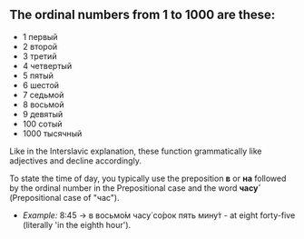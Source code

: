 ## The ordinal numbers from 1 to 1000 are these:
* 1 первый
* 2 второй
* 3 третий
* 4 четвертый
* 5 пятый
* 6 шестой
* 7 седьмой
* 8 восьмой
* 9 девятый
* 100 сотый
* 1000 тысячный

Like in the Interslavic explanation, these function grammatically like adjectives and decline accordingly.

To state the time of day, you typically use the preposition **в** or **на** followed by the ordinal number in the Prepositional case and the word **часу́** (Prepositional case of "час").

* *Example:* 8:45 -> в восьмо́м часу́ со́рок пять мину́т - at eight forty-five (literally 'in the eighth hour').